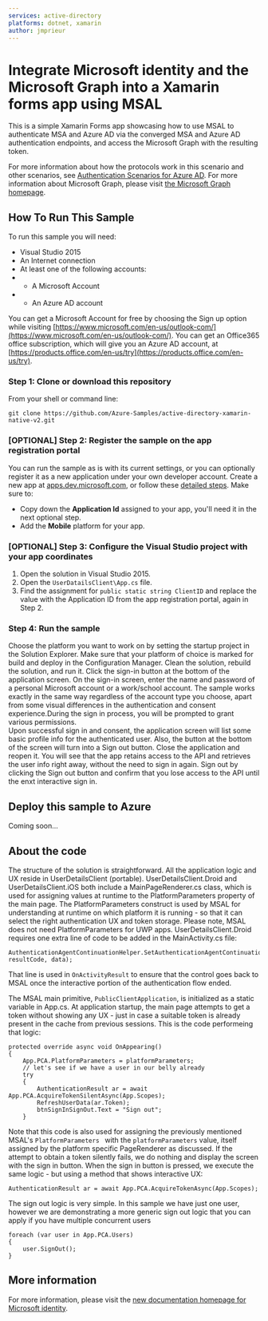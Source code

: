 ```yaml
---
services: active-directory
platforms: dotnet, xamarin
author: jmprieur
---
```

# Integrate Microsoft identity and the Microsoft Graph into a Xamarin forms app using MSAL
This is a simple Xamarin Forms app showcasing how to use MSAL to authenticate MSA and Azure AD via the converged MSA and Azure AD authentication endpoints, and access the Microsoft Graph with the resulting token.

For more information about how the protocols work in this scenario and other scenarios, see [Authentication Scenarios for Azure AD](http://go.microsoft.com/fwlink/?LinkId=394414).
For more information about Microsoft Graph, please visit [the Microsoft Graph homepage](https://graph.microsoft.io/en-us/).

## How To Run This Sample

To run this sample you will need:
- Visual Studio 2015
- An Internet connection
- At least one of the following accounts:
- - A Microsoft Account
- - An Azure AD account

You can get a Microsoft Account for free by choosing the Sign up option while visiting [https://www.microsoft.com/en-us/outlook-com/](https://www.microsoft.com/en-us/outlook-com/). 
You can get an Office365 office subscription, which will give you an Azure AD account, at [https://products.office.com/en-us/try](https://products.office.com/en-us/try). 


### Step 1:  Clone or download this repository

From your shell or command line:

`git clone https://github.com/Azure-Samples/active-directory-xamarin-native-v2.git`

### [OPTIONAL] Step 2:  Register the sample on the app registration portal

You can run the sample as is with its current settings, or you can optionally register it as a new application under your own developer account. 
Create a new app at [apps.dev.microsoft.com](https://apps.dev.microsoft.com), or follow these [detailed steps](https://azure.microsoft.com/en-us/documentation/articles/active-directory-v2-app-registration/).  Make sure to:

- Copy down the **Application Id** assigned to your app, you'll need it in the next optional step.
- Add the **Mobile** platform for your app.

### [OPTIONAL] Step 3:  Configure the Visual Studio project with your app coordinates

1. Open the solution in Visual Studio 2015.
2. Open the `UserDatailsClient\App.cs` file.
3. Find the assignment for `public static string ClientID` and replace the value with the Application ID from the app registration portal, again in Step 2.

### Step 4:  Run the sample

Choose the platform you want to work on by setting the startup project in the Solution Explorer. Make sure that your platform of choice is marked for build and deploy in the Configuration Manager.
Clean the solution, rebuild the solution, and run it.
Click the sign-in button at the bottom of the application screen. On the sign-in screen, enter the name and password of a personal Microsoft account or a work/school account. The sample works exactly in the same way regardless of the account type you choose, apart from some visual differences in the authentication and consent experience.During the sign in process, you will be prompted to grant various permissions.   
Upon successful sign in and consent, the application screen will list some basic profile info for the authenticated user. Also, the button at the bottom of the screen will turn into a Sign out button.
Close the application and reopen it. You will see that the app retains access to the API and retrieves the user info right away, without the need to sign in again.
Sign out by clicking the Sign out button and confirm that you lose access to the API until the enxt interactive sign in.  

## Deploy this sample to Azure
Coming soon...
## About the code
The structure of the solution is straightforward. All the application logic and UX reside in UserDetailsClient (portable).
UserDetailsClient.Droid and UserDetailsClient.iOS both include a MainPageRenderer.cs class, which is used for assigning values at runtime to the PlatformParameters property of the main page. The PlatformParameters construct is used by MSAL for understanding at runtime on which platform it is running  - so that it can select the right authentication UX and token storage. Please note, MSAL does not need PlatformParameters for UWP apps.
UserDetailsClient.Droid requires one extra line of code to be added in the MainActivity.cs file:

```
AuthenticationAgentContinuationHelper.SetAuthenticationAgentContinuationEventArgs(requestCode, resultCode, data);

```
That line is used in `OnActivityResult` to ensure that the control goes back to MSAL once the interactive portion of the authentication flow ended.

The MSAL main primitive, `PublicClientApplication`, is initialized as a static variable in App.cs.
At application startup, the main page attempts to get a token without showing any UX - just in case a suitable token is already present in the cache from previous sessions. This is the code performeing that logic:
```
protected override async void OnAppearing()
{
    App.PCA.PlatformParameters = platformParameters;
    // let's see if we have a user in our belly already
    try
    {
        AuthenticationResult ar = await App.PCA.AcquireTokenSilentAsync(App.Scopes);
        RefreshUserData(ar.Token);
        btnSignInSignOut.Text = "Sign out";
    }
```
Note that this code is also used for assigning the previously mentioned MSAL's `PlatformParameters ` with the `platformParameters` value, itself assigned by the platform specific PageRenderer as discussed. 
If the attempt to obtain a token silently fails, we do nothing and display the screen with the sign in button.
When the sign in button is pressed, we execute the same logic - but using a method that shows interactive UX:

```
AuthenticationResult ar = await App.PCA.AcquireTokenAsync(App.Scopes);
```

The sign out logic is very simple. In this sample we have just one user, however we are demonstrating a more generic sign out logic that you can apply if you have multiple concurrent users               
```
foreach (var user in App.PCA.Users)
{
    user.SignOut();
}
```
## More information
For more information, please visit the [new documentation homepage for Microsoft identity](http://aka.ms/aaddevv2). 
